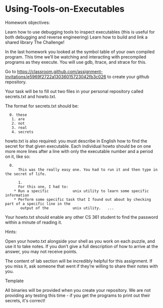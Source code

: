 # Using-Tools-on-Executables

Homework objectives:

Learn how to use debugging tools to inspect executables (this is useful for both debugging and reverse engineering)
Learn how to build and link a shared library
The Challenge!

In the last homework you looked at the symbol table of your own compiled program. This time we’ll be watching and interacting with precompiled programs as they execute.  You will use gdb, ltrace, and strace for this.

Go to https://classroom.github.com/assignment-invitations/e5969f2722a13036015723042fb3c026 to create your github repository.

Your task will be to fill out two files in your personal repository called secrets.txt and howto.txt.

The format for secrets.txt should be:

      0. these
       1. are
       2. not
       3. real
       4. secrets  
howto.txt is also required: you must describe in English how to find the secret for that given executable. Each individual howto should be on one more more lines after a line with only the executable number and a period on it, like so:

      0. 
          This was the really easy one. You had to run it and then type in the secret of life.
      
          1. 
          For this one, I had to:
        * Run a specific           unix utility to learn some specific information
        * Perform some specific task that I found out about by checking part of a specific line in the
           output of the           unix utility.   ... 
Your howto.txt should enable any other CS 361 student to find the password within a minute of reading it.

Hints:

Open your howto.txt alongside your shell as you work on each puzzle, and use it to take notes. If you don’t give a full description of how to arrive at the answer, you may not receive points.

The content of lab section will be incredibly helpful for this assignment. If you miss it, ask someone that went if they’re willing to share their notes with you.

Template

All binaries will be provided when you create your repository.  We are not providing any testing this time - if you get the programs to print out their secrets, it's correct!

